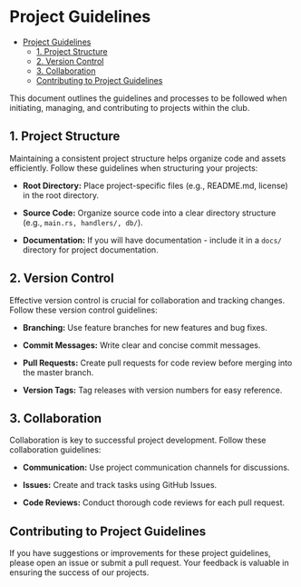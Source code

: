 # Project Guidelines

<!--toc:start-->
- [Project Guidelines](#project-guidelines)
  - [1. Project Structure](#1-project-structure)
  - [2. Version Control](#2-version-control)
  - [3. Collaboration](#3-collaboration)
  - [Contributing to Project Guidelines](#contributing-to-project-guidelines)
<!--toc:end-->

This document outlines the guidelines and processes to be followed when initiating, managing, and contributing to projects within the club.

## 1. Project Structure

Maintaining a consistent project structure helps organize code and assets efficiently. Follow these guidelines when structuring your projects:

- **Root Directory:** Place project-specific files (e.g., README.md, license) in the root directory.

- **Source Code:** Organize source code into a clear directory structure (e.g., `main.rs, handlers/, db/`).

- **Documentation:** If you will have documentation - include it in a `docs/` directory for project documentation.

## 2. Version Control

Effective version control is crucial for collaboration and tracking changes. Follow these version control guidelines:

- **Branching:** Use feature branches for new features and bug fixes.

- **Commit Messages:** Write clear and concise commit messages.

- **Pull Requests:** Create pull requests for code review before merging into the master branch.

- **Version Tags:** Tag releases with version numbers for easy reference.

## 3. Collaboration

Collaboration is key to successful project development. Follow these collaboration guidelines:

- **Communication:** Use project communication channels for discussions.

- **Issues:** Create and track tasks using GitHub Issues.

- **Code Reviews:** Conduct thorough code reviews for each pull request.

## Contributing to Project Guidelines

If you have suggestions or improvements for these project guidelines, please open an issue or submit a pull request. Your feedback is valuable in ensuring the success of our projects.
